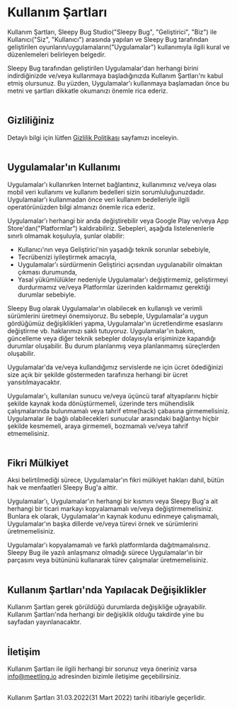 # Kullanım Şartları

Kullanım Şartları, Sleepy Bug Studio("Sleepy Bug", "Geliştirici", "Biz") ile Kullanıcı("Siz", "Kullanıcı") arasında yapılan ve Sleepy Bug tarafından geliştirilen oyunların/uygulamaların("Uygulamalar") kullanımıyla ilgili kural ve düzenlemeleri belirleyen belgedir. 

Sleepy Bug tarafından geliştirilen Uygulamalar'dan herhangi birini indirdiğinizde ve/veya kullanmaya başladığınızda Kullanım Şartları'nı kabul etmiş olursunuz. Bu yüzden, Uygulamalar'ı kullanmaya başlamadan önce bu metni ve şartları dikkatle okumanızı önemle rica ederiz.
<br><br>

## Gizliliğiniz

Detaylı bilgi için lütfen [Gizlilik Politikası](gizlilikPolitikasi.md) sayfamızı inceleyin.
<br><br>

## Uygulamalar'ın Kullanımı

Uygulamalar'ı kullanırken Internet bağlantınız, kullanımınız ve/veya olası mobil veri kullanımı ve kullanım bedelleri sizin sorumluluğunuzdadır. Uygulamalar'ı kullanmadan önce veri kullanım bedelleriyle ilgili operatörünüzden bilgi almanızı önemle rica ederiz.

Uygulamalar'ı herhangi bir anda değiştirebilir veya Google Play ve/veya App Store'dan("Platformlar") kaldırabiliriz. Sebepleri, aşağıda listelenenlerle sınırlı olmamak koşuluyla, şunlar olabilir:
- Kullanıcı'nın veya Geliştirici'nin yaşadığı teknik sorunlar sebebiyle,
- Tecrübenizi iyileştirmek amacıyla,
- Uygulamalar'ı sürdürmenin Geliştirici açısından uygulanabilir olmaktan çıkması durumunda,
- Yasal yükümlülükler nedeniyle Uygulamalar'ı değiştirmemiz, geliştirmeyi durdurmamız ve/veya Platformlar üzerinden kaldırmamız gerektiği durumlar sebebiyle.

Sleepy Bug olarak Uygulamalar'ın olabilecek en kullanışlı ve verimli sürümlerini üretmeyi önemsiyoruz. Bu sebeple, Uygulamalar'a uygun gördüğümüz değişiklikleri yapma, Uygulamalar'ın ücretlendirme esaslarını değiştirme vb. haklarımızı saklı tutuyoruz. Uygulamalar'ın bakım, güncelleme veya diğer teknik sebepler dolayısıyla erişiminize kapandığı durumlar oluşabilir. Bu durum planlanmış veya planlanmamış süreçlerden oluşabilir. 

Uygulamalar'da ve/veya kullandığımız servislerde ne için ücret ödediğinizi size açık bir şekilde göstermeden tarafınıza herhangi bir ücret yansıtılmayacaktır.

Uygulamalar'ı, kullanılan sunucu ve/veya üçüncü taraf altyapılarını hiçbir şekilde kaynak koda dönüştürmemeli, üzerinde ters mühendislik çalışmalarında bulunmamalı veya tahrif etme(hack) çabasına girmemelisiniz. Uygulamalar ile bağlı olabilecekleri sunucular arasındaki bağlantıyı hiçbir şekilde kesmemeli, araya girmemeli, bozmamalı ve/veya tahrif etmemelisiniz.
<br><br>

## Fikri Mülkiyet

Aksi belirtilmediği sürece, Uygulamalar'ın fikri mülkiyet hakları dahil, bütün hak ve menfaatleri Sleepy Bug'a aittir.

Uygulamalar'ı, Uygulamalar'ın herhangi bir kısmını veya Sleepy Bug'a ait herhangi bir ticari markayı kopyalamamalı ve/veya değiştirmemelisiniz. Bunlara ek olarak, Uygulamalar'ın kaynak kodunu edinmeye çalışmamalı, Uygulamalar'ın başka dillerde ve/veya türevi örnek ve sürümlerini üretmemelisiniz.

Uygulamalar'ı kopyalamamalı ve farklı platformlarda dağıtmamalısınız. Sleepy Bug ile yazılı anlaşmanız olmadığı sürece Uygulamalar'ın bir parçasını veya bütününü kullanarak türev çalışmalar üretmemelisiniz.
<br><br>

## Kullanım Şartları'nda Yapılacak Değişiklikler

Kullanım Şartları gerek görüldüğü durumlarda değişikliğe uğrayabilir. Kullanım Şartları'nda herhangi bir değişiklik olduğu takdirde yine bu sayfadan yayınlanacaktır.
<br><br>

## İletişim

Kullanım Şartları ile ilgili herhangi bir sorunuz veya öneriniz varsa [info@meetling.io](mailto:info@meetling.io) adresinden bizimle iletişime geçebilirsiniz.
<br><br>

Kullanım Şartları 31.03.2022(31 Mart 2022) tarihi itibariyle geçerlidir.

